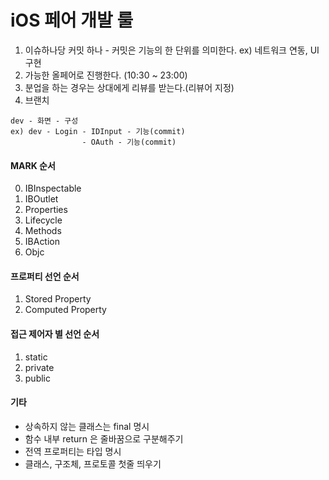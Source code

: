 # iOS 페어 개발 룰

1. 이슈하나당 커밋 하나 - 커밋은 기능의 한 단위를 의미한다. ex) 네트워크 연동, UI 구현
2. 가능한 올페어로 진행한다. (10:30 ~ 23:00)
3. 분업을 하는 경우는 상대에게 리뷰를 받는다.(리뷰어 지정)
4. 브랜치
```
dev - 화면 - 구성 
ex) dev - Login - IDInput - 기능(commit)
                - OAuth - 기능(commit)
```
#### MARK 순서
0. IBInspectable
1. IBOutlet
2. Properties
3. Lifecycle
4. Methods
5. IBAction
6. Objc

#### 프로퍼티 선언 순서
1. Stored Property
2. Computed Property

#### 접근 제어자 별 선언 순서
1. static
2. private
3. public

#### 기타
* 상속하지 않는 클래스는 final 명시
* 함수 내부 return 은 줄바꿈으로 구분해주기
* 전역 프로퍼티는 타입 명시
* 클래스, 구조체, 프로토콜 첫줄 띄우기
